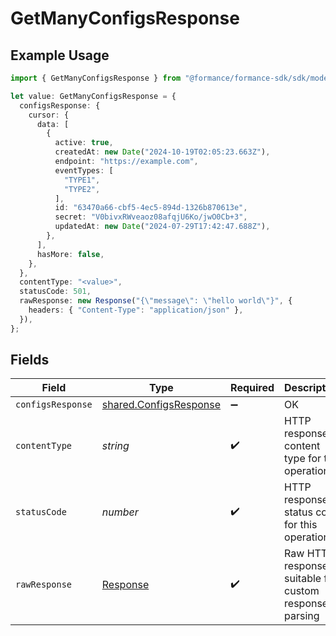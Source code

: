 # GetManyConfigsResponse

## Example Usage

```typescript
import { GetManyConfigsResponse } from "@formance/formance-sdk/sdk/models/operations";

let value: GetManyConfigsResponse = {
  configsResponse: {
    cursor: {
      data: [
        {
          active: true,
          createdAt: new Date("2024-10-19T02:05:23.663Z"),
          endpoint: "https://example.com",
          eventTypes: [
            "TYPE1",
            "TYPE2",
          ],
          id: "63470a66-cbf5-4ec5-894d-1326b870613e",
          secret: "V0bivxRWveaoz08afqjU6Ko/jwO0Cb+3",
          updatedAt: new Date("2024-07-29T17:42:47.688Z"),
        },
      ],
      hasMore: false,
    },
  },
  contentType: "<value>",
  statusCode: 501,
  rawResponse: new Response("{\"message\": \"hello world\"}", {
    headers: { "Content-Type": "application/json" },
  }),
};
```

## Fields

| Field                                                                   | Type                                                                    | Required                                                                | Description                                                             |
| ----------------------------------------------------------------------- | ----------------------------------------------------------------------- | ----------------------------------------------------------------------- | ----------------------------------------------------------------------- |
| `configsResponse`                                                       | [shared.ConfigsResponse](../../../sdk/models/shared/configsresponse.md) | :heavy_minus_sign:                                                      | OK                                                                      |
| `contentType`                                                           | *string*                                                                | :heavy_check_mark:                                                      | HTTP response content type for this operation                           |
| `statusCode`                                                            | *number*                                                                | :heavy_check_mark:                                                      | HTTP response status code for this operation                            |
| `rawResponse`                                                           | [Response](https://developer.mozilla.org/en-US/docs/Web/API/Response)   | :heavy_check_mark:                                                      | Raw HTTP response; suitable for custom response parsing                 |